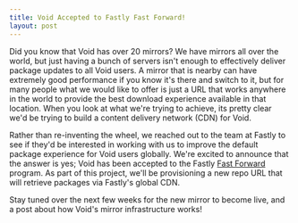 ```yaml
---
title: Void Accepted to Fastly Fast Forward!
layout: post
---
```


Did you know that Void has over 20 mirrors?  We have mirrors all over
the world, but just having a bunch of servers isn't enough to
effectively deliver package updates to all Void users.  A mirror that
is nearby can have extremely good performance if you know it's there
and switch to it, but for many people what we would like to offer is
just a URL that works anywhere in the world to provide the best
download experience available in that location.  When you look at what
we're trying to achieve, its pretty clear we'd be trying to build a
content delivery network (CDN) for Void.

Rather than re-inventing the wheel, we reached out to the team at
Fastly to see if they'd be interested in working with us to improve
the default package experience for Void users globally.  We're excited
to announce that the answer is yes; Void has been accepted to the
Fastly [Fast Forward](https://www.fastly.com/fast-forward) program.
As part of this project, we'll be provisioning a new repo URL that
will retrieve packages via Fastly's global CDN.

Stay tuned over the next few weeks for the new mirror to become live,
and a post about how Void's mirror infrastructure works!

